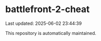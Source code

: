 # battlefront-2-cheat

Last updated: 2025-06-02 23:44:39

This repository is automatically maintained.
